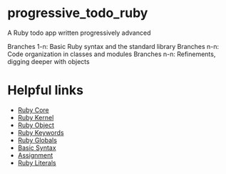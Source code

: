 # progressive_todo_ruby
A Ruby todo app written progressively advanced

Branches 1-n: Basic Ruby syntax and the standard library
Branches n-n: Code organization in classes and modules
Branches n-n: Refinements, digging deeper with objects

# Helpful links
- [Ruby Core](http://ruby-doc.org/core-2.2.0/)
- [Ruby Kernel](http://ruby-doc.org/core-2.2.0/Kernel.html)
- [Ruby Object](http://ruby-doc.org/core-2.2.0/Object.html)
- [Ruby Keywords](http://ruby-doc.org/core-2.2.0/doc/keywords_rdoc.html)
- [Ruby Globals](http://ruby-doc.org/core-2.2.0/doc/globals_rdoc.html)
- [Basic Syntax](http://ruby-doc.org/core-2.2.0/doc/syntax_rdoc.html)
- [Assignment](http://ruby-doc.org/core-2.2.0/doc/syntax/assignment_rdoc.html)
- [Ruby Literals](http://ruby-doc.org/core-2.2.0/doc/syntax/literals_rdoc.html)
